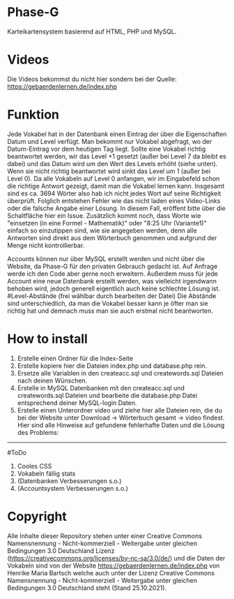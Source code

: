 # Phase-G
Karteikartensystem basierend auf HTML, PHP und MySQL.
# Videos
Die Videos bekommst du nicht hier sondern bei der Quelle: https://gebaerdenlernen.de/index.php
# Funktion
Jede Vokabel hat in der Datenbank einen Eintrag der über die Eigenschaften Datum und Level verfügt.
Man bekommt nur Vokabel abgefragt, wo der Datum-Eintrag vor dem heutigen Tag liegt.
Sollte eine Vokabel richtig beantwortet werden, wir das Level +1 gesetzt (außer bei Level 7 da bleibt es dabei) und das Datum wird um den Wert des Levels erhöht (siehe unten).
Wenn sie nicht richtig beantwortet wird sinkt das Level um 1 (außer bei Level 0).
Da alle Vokabeln auf Level 0 anfangen, wir im Eingabefeld schon die richtige Antwort gezeigt, damit man die Vokabel lernen kann.
Insgesamt sind es ca. 3694 Wörter also hab ich nicht jedes Wort auf seine Richtigkeit überprüft. Folglich entstehen Fehler wie das nicht laden eines Video-Links oder die falsche Angabe einer Lösung. In diesem Fall, eröffent bitte über die Schaltfläche hier ein Issue.
Zusätzlich kommt noch, dass Worte wie "einsetzen (in eine Formel - Mathematik)" oder "8:25 Uhr (Variante1)" einfach so einzutippen sind, wie sie angegeben werden, denn alle Antworten sind direkt aus dem Wörterbuch genommen und aufgrund der Menge nicht kontrollierbar.

Accounts können nur über MySQL erstellt werden und nicht über die Website, da Phase-G für den privaten Gebrauch gedacht ist. Auf Anfrage werde ich den Code aber gerne noch erweitern.
Außerdem muss für jede Account eine neue Datenbank erstellt werden, was vielleicht irgendwann behoben wird, jedoch generell eigentlich auch keine schlechte Lösung ist.
#Level-Abstände (frei wählbar durch bearbeiten der Datei)
Die Abstände sind unterschiedlich, da man die Vokabel besser kann je öfter man sie richtig hat und demnach muss man sie auch erstmal nicht beantworten.
# How to install
1. Erstelle einen Ordner für die Index-Seite
2. Erstelle kopiere hier die Dateien index.php und database.php rein.
3. Ersetze alle Variablen in den createacc.sql und createwords.sql Dateien nach deinen Wünschen.
4. Erstelle in MySQL Datenbanken mit den createacc.sql und createwords.sql Dateien und bearbeite die database.php Datei entsprechend deiner MySQL-login Daten.
5. Erstelle einen Unterordner video und ziehe hier alle Dateien rein, die du bei der Website unter Download -> Wörterbuch gesamt -> video findest.
Hier sind alle Hinweise auf gefundene fehlerhafte Daten und die Lösung des Problems:
---
#ToDo
1. Cooles CSS
2. Vokabeln fällig stats
3. (Datenbanken Verbesserungen s.o.)
4. (Accountsystem Verbesserungen s.o.)
# Copyright
Alle Inhalte dieser Repository stehen unter einer Creative Commons Namensnennung - Nicht-kommerziell - Weitergabe unter gleichen Bedingungen 3.0 Deutschland Lizenz (https://creativecommons.org/licenses/by-nc-sa/3.0/de/) und die Daten der Vokabeln sind von der Website https://gebaerdenlernen.de/index.php von Henrike Maria Bartsch welche auch unter der Lizenz Creative Commons Namensnennung - Nicht-kommerziell - Weitergabe unter gleichen Bedingungen 3.0 Deutschland steht (Stand 25.10.2021).
